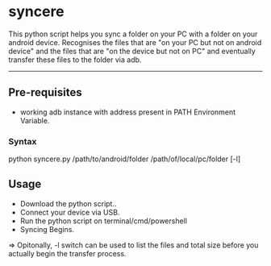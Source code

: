# syncere
This python script helps you sync a folder on your PC with a folder on your android device.
Recognises the files that are "on your PC but not on android device" and the files that are "on the device but not on PC" and eventually transfer these files to the folder via adb.

<hr>

## Pre-requisites
- working adb instance with address present in PATH Environment Variable.

### Syntax
python syncere.py /path/to/android/folder /path/of/local/pc/folder [-l]

## Usage
- Download the python script..
- Connect your device via USB.
- Run the python script on terminal/cmd/powershell
- Syncing Begins.

=> Opitonally, -l switch can be used to list the files and total size before you actually begin the transfer process.
